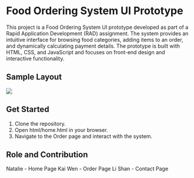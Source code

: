 # Food Ordering System UI Prototype
This project is a Food Ordering System UI prototype developed as part of a Rapid Application Development (RAD) assignment. The system provides an intuitive interface for browsing food categories, adding items to an order, and dynamically calculating payment details. The prototype is built with HTML, CSS, and JavaScript and focuses on front-end design and interactive functionality.

## Sample Layout
<img src="order-page.gif">


## Get Started
1. Clone the repository.
2. Open html/home.html in your browser.
3. Navigate to the Order page and interact with the system.

## Role and Contribution
Natalie - Home Page
Kai Wen - Order Page
Li Shan - Contact Page

